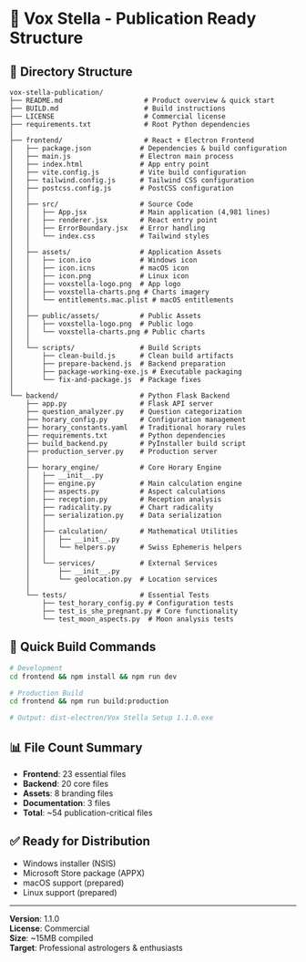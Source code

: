 # 🌟 Vox Stella - Publication Ready Structure

## 📁 Directory Structure

```
vox-stella-publication/
├── README.md                    # Product overview & quick start
├── BUILD.md                     # Build instructions
├── LICENSE                      # Commercial license
├── requirements.txt             # Root Python dependencies
│
├── frontend/                    # React + Electron Frontend
│   ├── package.json            # Dependencies & build configuration
│   ├── main.js                 # Electron main process
│   ├── index.html              # App entry point
│   ├── vite.config.js          # Vite build configuration
│   ├── tailwind.config.js      # Tailwind CSS configuration
│   ├── postcss.config.js       # PostCSS configuration
│   │
│   ├── src/                    # Source Code
│   │   ├── App.jsx             # Main application (4,981 lines)
│   │   ├── renderer.jsx        # React entry point
│   │   ├── ErrorBoundary.jsx   # Error handling
│   │   └── index.css           # Tailwind styles
│   │
│   ├── assets/                 # Application Assets
│   │   ├── icon.ico            # Windows icon
│   │   ├── icon.icns           # macOS icon
│   │   ├── icon.png            # Linux icon
│   │   ├── voxstella-logo.png  # App logo
│   │   ├── voxstella-charts.png # Charts imagery
│   │   └── entitlements.mac.plist # macOS entitlements
│   │
│   ├── public/assets/          # Public Assets
│   │   ├── voxstella-logo.png  # Public logo
│   │   └── voxstella-charts.png # Public charts
│   │
│   └── scripts/                # Build Scripts
│       ├── clean-build.js      # Clean build artifacts
│       ├── prepare-backend.js  # Backend preparation
│       ├── package-working-exe.js # Executable packaging
│       └── fix-and-package.js  # Package fixes
│
└── backend/                    # Python Flask Backend
    ├── app.py                  # Flask API server
    ├── question_analyzer.py    # Question categorization
    ├── horary_config.py        # Configuration management
    ├── horary_constants.yaml   # Traditional horary rules
    ├── requirements.txt        # Python dependencies
    ├── build_backend.py        # PyInstaller build script
    ├── production_server.py    # Production server
    │
    ├── horary_engine/          # Core Horary Engine
    │   ├── __init__.py
    │   ├── engine.py           # Main calculation engine
    │   ├── aspects.py          # Aspect calculations
    │   ├── reception.py        # Reception analysis
    │   ├── radicality.py       # Chart radicality
    │   ├── serialization.py    # Data serialization
    │   │
    │   ├── calculation/        # Mathematical Utilities
    │   │   ├── __init__.py
    │   │   └── helpers.py      # Swiss Ephemeris helpers
    │   │
    │   └── services/           # External Services
    │       ├── __init__.py
    │       └── geolocation.py  # Location services
    │
    └── tests/                  # Essential Tests
        ├── test_horary_config.py # Configuration tests
        ├── test_is_she_pregnant.py # Core functionality
        └── test_moon_aspects.py  # Moon analysis tests
```

## 🚀 Quick Build Commands

```bash
# Development
cd frontend && npm install && npm run dev

# Production Build
cd frontend && npm run build:production

# Output: dist-electron/Vox Stella Setup 1.1.0.exe
```

## 📊 File Count Summary
- **Frontend**: 23 essential files
- **Backend**: 20 core files  
- **Assets**: 8 branding files
- **Documentation**: 3 files
- **Total**: ~54 publication-critical files

## ✅ Ready for Distribution
- Windows installer (NSIS)
- Microsoft Store package (APPX)
- macOS support (prepared)
- Linux support (prepared)

---
**Version**: 1.1.0  
**License**: Commercial  
**Size**: ~15MB compiled  
**Target**: Professional astrologers & enthusiasts